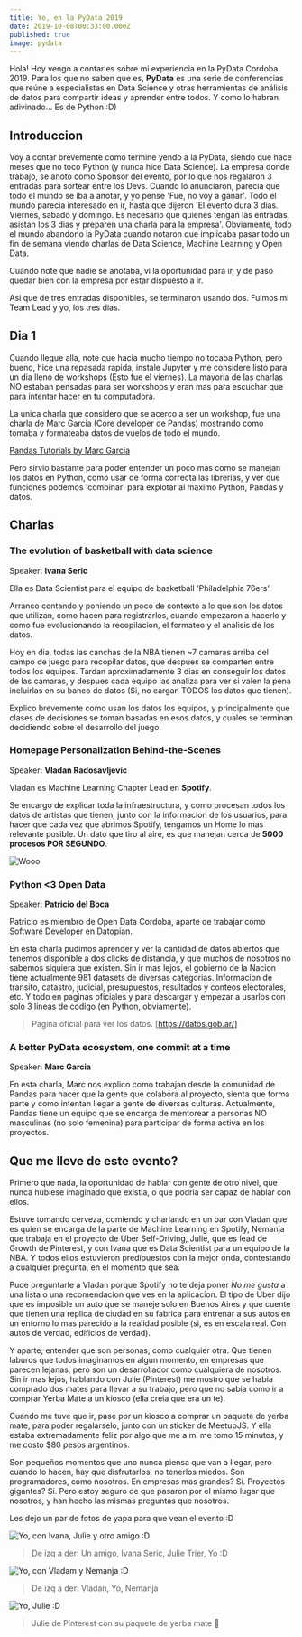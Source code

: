 ```yaml
---
title: Yo, en la PyData 2019
date: 2019-10-08T00:33:00.000Z
published: true
image: pydata
---
```


Hola! Hoy vengo a contarles sobre mi experiencia en la PyData Cordoba 2019.
Para los que no saben que es, **PyData** es una serie de conferencias que reúne a especialistas en Data Science y otras herramientas de análisis de datos para compartir ideas y aprender entre todos.
Y como lo habran adivinado... Es de Python :D)

## Introduccion

Voy a contar brevemente como termine yendo a la PyData, siendo que hace meses que no toco Python (y nunca hice Data Science).
La empresa donde trabajo, se anoto como Sponsor del evento, por lo que nos regalaron 3 entradas para sortear entre los Devs.
Cuando lo anunciaron, parecia que todo el mundo se iba a anotar, y yo pense 'Fue, no voy a ganar'.
Todo el mundo parecia interesado en ir, hasta que dijeron 'El evento dura 3 dias. Viernes, sabado y domingo. Es necesario que quienes tengan las entradas, asistan los 3 dias y preparen una charla para la empresa'.
Obviamente, todo el mundo abandono la PyData cuando notaron que implicaba pasar todo un fin de semana viendo charlas de Data Science, Machine Learning y Open Data.

Cuando note que nadie se anotaba, vi la oportunidad para ir, y de paso quedar bien con la empresa por estar dispuesto a ir.

Asi que de tres entradas disponibles, se terminaron usando dos. Fuimos mi Team Lead y yo, los tres dias.




## Dia 1

Cuando llegue alla, note que hacia mucho tiempo no tocaba Python, pero bueno, hice una repasada rapida, instale Jupyter y me considere listo para un dia lleno de workshops (Esto fue el viernes).
La mayoria de las charlas NO estaban pensadas para ser workshops y eran mas para escuchar que para intentar hacer en tu computadora.

La unica charla que considero que se acerco a ser un workshop, fue una charla de Marc Garcia (Core developer de Pandas) mostrando como tomaba y formateaba datos de vuelos de todo el mundo.

[Pandas Tutorials by Marc Garcia](https://github.com/datapythonista/pandas-tutorials)


Pero sirvio bastante para poder entender un poco mas como se manejan los datos en Python, como usar de forma correcta las librerias, y ver que funciones podemos 'combinar' para explotar al maximo Python, Pandas y datos.

## Charlas

### The evolution of basketball with data science
Speaker: **Ivana Seric**

Ella es Data Scientist para el equipo de basketball 'Philadelphia 76ers'.

Arranco contando y poniendo un poco de contexto a lo que son los datos que utilizan, como hacen para registrarlos, cuando empezaron a hacerlo y como fue evolucionando la recopilacion, el formateo y el analisis de los datos.

Hoy en dia, todas las canchas de la NBA tienen ~7 camaras arriba del campo de juego para recopilar datos, que despues se comparten entre todos los equipos.
Tardan aproximadamente 3 dias en conseguir los datos de las camaras, y despues cada equipo las analiza para ver si valen la pena incluirlas en su banco de datos (Si, no cargan TODOS los datos que tienen).

Explico brevemente como usan los datos los equipos, y principalmente que clases de decisiones se toman basadas en esos datos, y cuales se terminan decidiendo sobre el desarrollo del juego.

### Homepage Personalization Behind-the-Scenes
Speaker: **Vladan Radosavljevic**

Vladan es Machine Learning Chapter Lead en **Spotify**.

Se encargo de explicar toda la infraestructura, y como procesan todos los datos de artistas que tienen, junto con la informacion de los usuarios, para hacer que cada vez que abrimos Spotify, tengamos un Home lo mas relevante posible.
Un dato que tiro al aire, es que manejan cerca de **5000 procesos POR SEGUNDO**.

![Wooo](https://media.giphy.com/media/aWPGuTlDqq2yc/giphy.gif)

### Python <3 Open Data
Speaker: **Patricio del Boca**

Patricio es miembro de Open Data Cordoba, aparte de trabajar como Software Developer en Datopian.

En esta charla pudimos aprender y ver la cantidad de datos abiertos que tenemos disponible a dos clicks de distancia, y que muchos de nosotros no sabemos siquiera que existen. Sin ir mas lejos, el gobierno de la Nacion tiene actualmente 981 datasets de diversas categorias. Informacion de transito, catastro, judicial, presupuestos, resultados y conteos electorales, etc. Y todo en paginas oficiales y para descargar y empezar a usarlos con solo 3 lineas de codigo (en Python, obviamente).

> Pagina oficial para ver los datos.
[https://datos.gob.ar/]

### A better PyData ecosystem, one commit at a time
Speaker: **Marc Garcia**

En esta charla, Marc nos explico como trabajan desde la comunidad de Pandas para hacer que la gente que colabora al proyecto, sienta que forma parte y como intentan llegar a gente de diversas culturas.
Actualmente, Pandas tiene un equipo que se encarga de mentorear a personas NO masculinas (no solo femenina) para participar de forma activa en los proyectos.

## Que me lleve de este evento?

Primero que nada, la oportunidad de hablar con gente de otro nivel, que nunca hubiese imaginado que existia, o que podria ser capaz de hablar con ellos.

Estuve tomando cerveza, comiendo y charlando en un bar con Vladan que es quien se encarga de la parte de Machine Learning en Spotify, Nemanja que trabaja en el proyecto de Uber Self-Driving, Julie, que es lead de Growth de Pinterest, y con Ivana que es Data Scientist para un equipo de la NBA.
Y todos ellos estuvieron predipuestos con la mejor onda, contestando a cualquier pregunta, en el momento que sea.

Pude preguntarle a Vladan porque Spotify no te deja poner _No me gusta_ a una lista o una recomendacion que ves en la aplicacion. El tipo de Uber dijo que es imposible un auto que se maneje solo en Buenos Aires y que cuente que tienen una replica de ciudad en su fabrica para entrenar a sus autos en un entorno lo mas parecido a la realidad posible (si, es en escala real. Con autos de verdad, edificios de verdad).

Y aparte, entender que son personas, como cualquier otra. Que tienen laburos que todos imaginamos en algun momento, en empresas que parecen lejanas, pero son un desarrollador como cualquiera de nosotros.
Sin ir mas lejos, hablando con Julie (Pinterest) me mostro que se habia comprado dos mates para llevar a su trabajo, pero que no sabia como ir a comprar Yerba Mate a un kiosco (ella creia que era un te).

Cuando me tuve que ir, pase por un kiosco a comprar un paquete de yerba mate, para poder regalarselo, junto con un sticker de MeetupJS. Y ella estaba extremadamente feliz por algo que me a mi me tomo 15 minutos, y me costo $80 pesos argentinos.

Son pequeños momentos que uno nunca piensa que van a llegar, pero cuando lo hacen, hay que disfrutarlos, no tenerlos miedos. Son programadores, como nosotros. En empresas mas grandes? Si. Proyectos gigantes? Si. Pero estoy seguro de que pasaron por el mismo lugar que nosotros, y han hecho las mismas preguntas que nosotros.

Les dejo un par de fotos de yapa para que vean el evento :D

![Yo, con Ivana, Julie y otro amigo :D](/static/Photos/PyData_Photo1.jpg)
> De izq a der: Un amigo, Ivana Seric, Julie Trier, Yo :D

![Yo, con Vladam y Nemanja :D](/static/Photos/PyData_Photo5.jpg)
> De izq a der: Vladan, Yo, Nemanja

![Yo, Julie :D](/static/Photos/PyData_Photo4.jpg)
> Julie de Pinterest con su paquete de yerba mate 🧉

